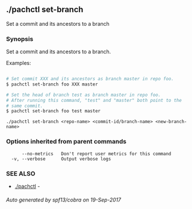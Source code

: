 ## ./pachctl set-branch

Set a commit and its ancestors to a branch

### Synopsis


Set a commit and its ancestors to a branch.

Examples:

```sh

# Set commit XXX and its ancestors as branch master in repo foo.
$ pachctl set-branch foo XXX master

# Set the head of branch test as branch master in repo foo.
# After running this command, "test" and "master" both point to the
# same commit.
$ pachctl set-branch foo test master
```

```
./pachctl set-branch <repo-name> <commit-id/branch-name> <new-branch-name>
```

### Options inherited from parent commands

```
      --no-metrics   Don't report user metrics for this command
  -v, --verbose      Output verbose logs
```

### SEE ALSO
* [./pachctl](./pachctl.md)	 - 

###### Auto generated by spf13/cobra on 19-Sep-2017
